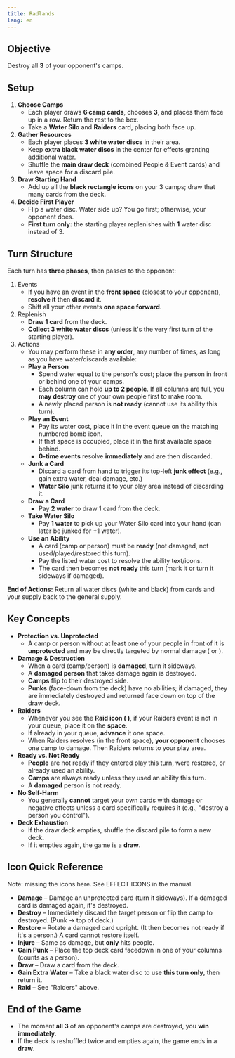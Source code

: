 ```yaml
---
title: Radlands
lang: en
---
```


## Objective

Destroy all **3** of your opponent's camps.

## Setup

1. **Choose Camps**
    - Each player draws **6 camp cards**, chooses **3**, and places them face up in a row. Return the rest to the box.
    - Take a **Water Silo** and **Raiders** card, placing both face up.
2. **Gather Resources**
    - Each player places **3 white water discs** in their area.
    - Keep **extra black water discs** in the center for effects granting additional water.
    - Shuffle the **main draw deck** (combined People & Event cards) and leave space for a discard pile.
3. **Draw Starting Hand**
    - Add up all the **black rectangle icons** on your 3 camps; draw that many cards from the deck.
4. **Decide First Player**
    - Flip a water disc. Water side up? You go first; otherwise, your opponent does.
    - **First turn only:** the starting player replenishes with **1** water disc instead of 3.

## Turn Structure

Each turn has **three phases**, then passes to the opponent:

1. Events
    - If you have an event in the **front space** (closest to your opponent), **resolve it** then **discard** it.
    - Shift all your other events **one space forward**.
2. Replenish
    - **Draw 1 card** from the deck.
    - **Collect 3 white water discs** (unless it's the very first turn of the starting player).
3. Actions
    - You may perform these in **any order**, any number of times, as long as you have water/discards available:
    - **Play a Person**
        - Spend water equal to the person's cost; place the person in front or behind one of your camps.
        - Each column can hold **up to 2 people**. If all columns are full, you **may destroy** one of your own people first to make room.
        - A newly placed person is **not ready** (cannot use its ability this turn).
    - **Play an Event**
        - Pay its water cost, place it in the event queue on the matching numbered bomb icon.
        - If that space is occupied, place it in the first available space behind.
        - **0-time events** resolve **immediately** and are then discarded.
    - **Junk a Card**
        - Discard a card from hand to trigger its top-left **junk effect** (e.g., gain extra water, deal damage, etc.)
        - **Water Silo** junk returns it to your play area instead of discarding it.
    - **Draw a Card**
        - Pay **2 water** to draw 1 card from the deck.
    - **Take Water Silo**
        - Pay **1 water** to pick up your Water Silo card into your hand (can later be junked for +1 water).
    - **Use an Ability**
        - A card (camp or person) must be **ready** (not damaged, not used/played/restored this turn).
        - Pay the listed water cost to resolve the ability text/icons.
        - The card then becomes **not ready** this turn (mark it or turn it sideways if damaged).

**End of Actions:** Return all water discs (white and black) from cards and your supply back to the general supply.

## Key Concepts

- **Protection vs. Unprotected**
    - A camp or person without at least one of your people in front of it is **unprotected** and may be directly targeted by normal damage ( or ).
- **Damage & Destruction**
    - When a card (camp/person) is **damaged**, turn it sideways.
    - A **damaged person** that takes damage again is destroyed.
    - **Camps** flip to their destroyed side.
    - **Punks** (face-down from the deck) have no abilities; if damaged, they are immediately destroyed and returned face down on top of the draw deck.
- **Raiders**
    - Whenever you see the **Raid icon ( )**, if your Raiders event is not in your queue, place it on the **space**.
    - If already in your queue, **advance** it one space.
    - When Raiders resolves (in the front space), **your opponent** chooses one camp to damage. Then Raiders returns to your play area.
- **Ready vs. Not Ready**
    - **People** are not ready if they entered play this turn, were restored, or already used an ability.
    - **Camps** are always ready unless they used an ability this turn.
    - A **damaged** person is not ready.
- **No Self-Harm**
    - You generally **cannot** target your own cards with damage or negative effects unless a card specifically requires it (e.g., "destroy a person you control").
- **Deck Exhaustion**
    - If the draw deck empties, shuffle the discard pile to form a new deck.
    - If it empties again, the game is a **draw**.

## Icon Quick Reference

Note: missing the icons here. See EFFECT ICONS in the manual.

- **Damage** – Damage an unprotected card (turn it sideways). If a damaged card is damaged again, it's destroyed.
- **Destroy** – Immediately discard the target person or flip the camp to destroyed. (Punk → top of deck.)
- **Restore** – Rotate a damaged card upright. (It then becomes not ready if it's a person.) A card cannot restore itself.
- **Injure** – Same as damage, but **only** hits people.
- **Gain Punk** – Place the top deck card facedown in one of your columns (counts as a person).
- **Draw** – Draw a card from the deck.
- **Gain Extra Water** – Take a black water disc to use **this turn only**, then return it.
- **Raid** – See "Raiders" above.

## End of the Game

- The moment **all 3** of an opponent's camps are destroyed, you **win immediately**.
- If the deck is reshuffled twice and empties again, the game ends in a **draw**.
